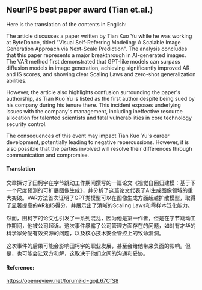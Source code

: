 ## NeurIPS best paper award (Tian et.al.)

Here is the translation of the contents in English:

The article discusses a paper written by Tian Kuo Yu while he was working at ByteDance, titled "Visual Self-Referring Modeling: A Scalable Image Generation Approach via Next-Scale Prediction". The analysis concludes that this paper represents a major breakthrough in AI-generated images. The VAR method first demonstrated that GPT-like models can surpass diffusion models in image generation, achieving significantly improved AR and IS scores, and showing clear Scaling Laws and zero-shot generalization abilities.

However, the article also highlights confusion surrounding the paper's authorship, as Tian Kuo Yu is listed as the first author despite being sued by his company during his tenure there. This incident exposes underlying issues with the company's management, including ineffective resource allocation for talented scientists and fatal vulnerabilities in core technology security control.

The consequences of this event may impact Tian Kuo Yu's career development, potentially leading to negative repercussions. However, it is also possible that the parties involved will resolve their differences through communication and compromise.

#### Translation 

文章探讨了田柯宇在字节跳动工作期间撰写的一篇论文《视觉自回归建模：基于下一个尺度预测的可扩展图像生成》，并分析了这篇论文代表了AI生成图像领域的重大突破。VAR方法首次证明了GPT类模型可以在图像生成方面超越扩散模型，取得了显著提高的AR和IS得分，并展示出了清晰的Scaling Laws和零样本泛化能力。

然而，田柯宇的论文也引发了一系列混乱，因为他是第一作者，但是在字节跳动工作期间，他被公司起诉。这次事件暴露了公司管理方面存在的问题，如对有才华的科学家分配有效资源的问题，以及核心技术安全管控上的致命漏洞。

这次事件的后果可能会影响田柯宇的职业发展，甚至会给他带来负面的影响。但是，也可能会让双方和解，这取决于他们之间的沟通和妥协。

#### Reference: 

https://openreview.net/forum?id=gojL67CfS8
